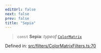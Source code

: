 ```yaml
---
editUrl: false
next: false
prev: false
title: "Sepia"
---
```


> `const` **Sepia**: *typeof* [`ColorMatrix`](/api/fabric/namespaces/filters/classes/colormatrix/)

Defined in: [src/filters/ColorMatrixFilters.ts:70](https://github.com/fabricjs/fabric.js/blob/8206f10a405480a7ba988ff6cfdde6412c1f13f8/src/filters/ColorMatrixFilters.ts#L70)
